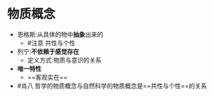 # 物质概念
- 恩格斯:从具体的物中**抽象**出来的
	- #注意 共性与个性
- 列宁:**不依赖于感觉存在**
	- 定义方式:物质与意识的关系
- **唯一特性**
	- ==客观实在==
- #肖八 哲学的物质概念与自然科学的物质概念是==共性与个性==的关系
